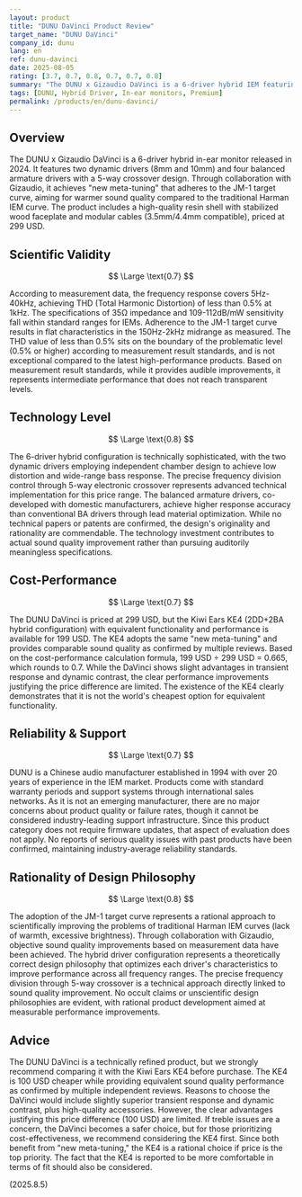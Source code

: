 ```yaml
---
layout: product
title: "DUNU DaVinci Product Review"
target_name: "DUNU DaVinci"
company_id: dunu
lang: en
ref: dunu-davinci
date: 2025-08-05
rating: [3.7, 0.7, 0.8, 0.7, 0.7, 0.8]
summary: "The DUNU x Gizaudio DaVinci is a 6-driver hybrid IEM featuring new meta-tuning. While technically refined, it faces cost-performance challenges due to the existence of more affordable competitors like the Kiwi Ears KE4."
tags: [DUNU, Hybrid Driver, In-ear monitors, Premium]
permalink: /products/en/dunu-davinci/
---
```

## Overview

The DUNU x Gizaudio DaVinci is a 6-driver hybrid in-ear monitor released in 2024. It features two dynamic drivers (8mm and 10mm) and four balanced armature drivers with a 5-way crossover design. Through collaboration with Gizaudio, it achieves "new meta-tuning" that adheres to the JM-1 target curve, aiming for warmer sound quality compared to the traditional Harman IEM curve. The product includes a high-quality resin shell with stabilized wood faceplate and modular cables (3.5mm/4.4mm compatible), priced at 299 USD.

## Scientific Validity

$$ \Large \text{0.7} $$

According to measurement data, the frequency response covers 5Hz-40kHz, achieving THD (Total Harmonic Distortion) of less than 0.5% at 1kHz. The specifications of 35Ω impedance and 109-112dB/mW sensitivity fall within standard ranges for IEMs. Adherence to the JM-1 target curve results in flat characteristics in the 150Hz-2kHz midrange as measured. The THD value of less than 0.5% sits on the boundary of the problematic level (0.5% or higher) according to measurement result standards, and is not exceptional compared to the latest high-performance products. Based on measurement result standards, while it provides audible improvements, it represents intermediate performance that does not reach transparent levels.

## Technology Level

$$ \Large \text{0.8} $$

The 6-driver hybrid configuration is technically sophisticated, with the two dynamic drivers employing independent chamber design to achieve low distortion and wide-range bass response. The precise frequency division control through 5-way electronic crossover represents advanced technical implementation for this price range. The balanced armature drivers, co-developed with domestic manufacturers, achieve higher response accuracy than conventional BA drivers through lead material optimization. While no technical papers or patents are confirmed, the design's originality and rationality are commendable. The technology investment contributes to actual sound quality improvement rather than pursuing auditorily meaningless specifications.

## Cost-Performance

$$ \Large \text{0.7} $$

The DUNU DaVinci is priced at 299 USD, but the Kiwi Ears KE4 (2DD+2BA hybrid configuration) with equivalent functionality and performance is available for 199 USD. The KE4 adopts the same "new meta-tuning" and provides comparable sound quality as confirmed by multiple reviews. Based on the cost-performance calculation formula, 199 USD ÷ 299 USD = 0.665, which rounds to 0.7. While the DaVinci shows slight advantages in transient response and dynamic contrast, the clear performance improvements justifying the price difference are limited. The existence of the KE4 clearly demonstrates that it is not the world's cheapest option for equivalent functionality.

## Reliability & Support

$$ \Large \text{0.7} $$

DUNU is a Chinese audio manufacturer established in 1994 with over 20 years of experience in the IEM market. Products come with standard warranty periods and support systems through international sales networks. As it is not an emerging manufacturer, there are no major concerns about product quality or failure rates, though it cannot be considered industry-leading support infrastructure. Since this product category does not require firmware updates, that aspect of evaluation does not apply. No reports of serious quality issues with past products have been confirmed, maintaining industry-average reliability standards.

## Rationality of Design Philosophy

$$ \Large \text{0.8} $$

The adoption of the JM-1 target curve represents a rational approach to scientifically improving the problems of traditional Harman IEM curves (lack of warmth, excessive brightness). Through collaboration with Gizaudio, objective sound quality improvements based on measurement data have been achieved. The hybrid driver configuration represents a theoretically correct design philosophy that optimizes each driver's characteristics to improve performance across all frequency ranges. The precise frequency division through 5-way crossover is a technical approach directly linked to sound quality improvement. No occult claims or unscientific design philosophies are evident, with rational product development aimed at measurable performance improvements.

## Advice

The DUNU DaVinci is a technically refined product, but we strongly recommend comparing it with the Kiwi Ears KE4 before purchase. The KE4 is 100 USD cheaper while providing equivalent sound quality performance as confirmed by multiple independent reviews. Reasons to choose the DaVinci would include slightly superior transient response and dynamic contrast, plus high-quality accessories. However, the clear advantages justifying this price difference (100 USD) are limited. If treble issues are a concern, the DaVinci becomes a safer choice, but for those prioritizing cost-effectiveness, we recommend considering the KE4 first. Since both benefit from "new meta-tuning," the KE4 is a rational choice if price is the top priority. The fact that the KE4 is reported to be more comfortable in terms of fit should also be considered.

(2025.8.5)
